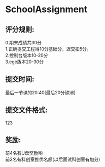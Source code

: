 # SchoolAssignment
## 评分规则:<br>
0.期末成绩共30分<br>
1.正确提交工程得10分基础分，迟交扣5分。<br>
2.控制台版本10-20分<br>
3.ege版本20-30分<br>

## 提交时间:<br>
最后一节课的20:40(最后20分钟)前<br>

## 提交文件格式:<br>
123

## 奖励:<br>
前4名有U盘奖励哟<br>
前2名有科创室推优名额(以后面试科创室有加分)
